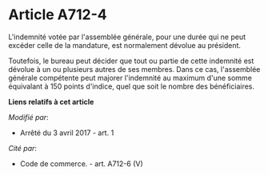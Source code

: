 # Article A712-4

L'indemnité votée par l'assemblée générale, pour une durée qui ne peut excéder celle de la mandature, est normalement dévolue
au président.

Toutefois, le bureau peut décider que tout ou partie de cette indemnité est dévolue à un ou plusieurs autres de ses membres.
Dans ce cas, l'assemblée générale compétente peut majorer l'indemnité au maximum d'une somme équivalant à 150 points
d'indice, quel que soit le nombre des bénéficiaires.

**Liens relatifs à cet article**

_Modifié par_:

  - Arrêté du 3 avril 2017 - art. 1

_Cité par_:

  - Code de commerce. - art. A712-6 (V)
